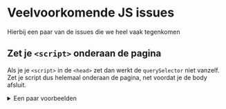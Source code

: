 # Veelvoorkomende JS issues

Hierbij een paar van de issues die we heel vaak tegenkomen

## Zet je `<script>` onderaan de pagina

Als je je `<script>` in de `<head>` zet dan werkt de `querySelector` niet vanzelf. Zet je script dus helemaal onderaan de pagina, net voordat je de body afsluit.

<details>
  <summary>Een paar voorbeelden</summary>

### Werkt wel
````html
	<button>Klik mij</button>
	…
	<script src="js.js"></script>
</body>
````

````js
document.querySelector('button');
````

### Werkt niet

````
<head>
	<script src="js.js"></script>
</head>
<body>
	<button>Klik mij</button>
````

````js
document.querySelector('button');
// De button bestaat nog niet als het script wordt aangeroepen
````
</details>